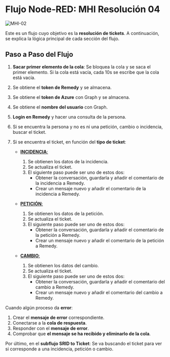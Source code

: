 # Flujo Node-RED: MHI Resolución 04

![MHI-02](resolucion.png)

Este es un flujo cuyo objetivo es la **resolución de tickets**. A continuación, se explica la lógica principal de cada sección del flujo.

## Paso a Paso del Flujo

1. **Sacar primer elemento de la cola**: Se bloquea la cola y se saca el primer elemento. Si la cola está vacía, cada 10s se escribe que la cola está vacía.
2. Se obtiene el **token de Remedy** y se almacena.
3. Se obtiene el **token de Azure** con Graph y se almacena.
4. Se obtiene el **nombre del usuario** con Graph.
5. **Login en Remedy** y hacer una consulta de la persona.
6. Si se encuentra la persona y no es ni una petición, cambio o incidencia, buscar el ticket.
7. Si se encuentra el ticket, en función del **tipo de ticket**:

	- <u> **INCIDENCIA**:</u>

		1. Se obtienen los datos de la incidencia.
		2. Se actualiza el ticket.
		3. El siguiente paso puede ser uno de estos dos:
			- Obtener la conversación, guardarla y añadir el comentario de la incidencia a Remedy.
			- Crear un mensaje nuevo y añadir el comentario de la incidencia a Remedy.

	- <u> **PETICIÓN**:</u>

		1. Se obtienen los datos de la petición.
		2. Se actualiza el ticket.
		3. El siguiente paso puede ser uno de estos dos:
			- Obtener la conversación, guardarla y añadir el comentario de la petición a Remedy.
			- Crear un mensaje nuevo y añadir el comentario de la petición a Remedy.

	- <u> **CAMBIO**:</u>

		1. Se obtienen los datos del cambio.
		2. Se actualiza el ticket.
		3. El siguiente paso puede ser uno de estos dos:
			- Obtener la conversación, guardarla y añadir el comentario del cambio a Remedy.
			- Crear un mensaje nuevo y añadir el comentario del cambio a Remedy.

Cuando algún proceso da **error**:

1. Crear el **mensaje de error** correspondiente.
2. Conectarse a la **cola de respuesta**.
3. Responder con el **mensaje de error**.
4. Comprobar que **el mensaje se ha recibido y eliminarlo de la cola**.

Por último, en el **subflujo SRID to Ticket**: Se va buscando el ticket para ver si corresponde a una incidencia, petición o cambio.

